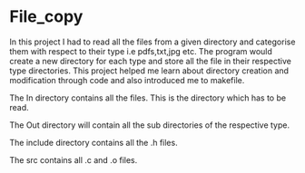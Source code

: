 # File_copy
In this project I had to read all the files from a given directory and categorise them with respect to their type i.e pdfs,txt,jpg etc.
The program would create a new directory for each type and store all the file in their respective type directories.
This project helped me learn about directory creation and modification through code and also introduced me to makefile.

The In directory contains all the files. This is the directory which has to be read.

The Out directory will contain all the sub directories of the respective type.

The include directory contains all the .h files.

The src contains all .c and .o files.
